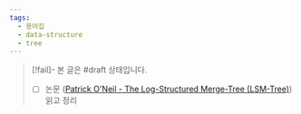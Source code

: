 ```yaml
---
tags:
  - 용어집
  - data-structure
  - tree
---
```

> [!fail]- 본 글은 #draft 상태입니다.
> - [ ] 논문 ([Patrick O'Neil - The Log-Structured Merge-Tree (LSM-Tree)](https://www.cs.umb.edu/~poneil/lsmtree.pdf)) 읽고 정리